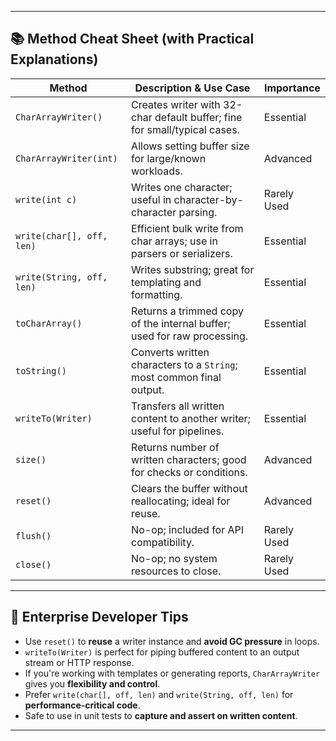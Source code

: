 
---

## 📚 **Method Cheat Sheet (with Practical Explanations)**

| Method                       | Description & Use Case                                                       | Importance        |
|-----------------------------|-------------------------------------------------------------------------------|-------------------|
| `CharArrayWriter()`         | Creates writer with 32-char default buffer; fine for small/typical cases.    | Essential         |
| `CharArrayWriter(int)`      | Allows setting buffer size for large/known workloads.                        | Advanced          |
| `write(int c)`              | Writes one character; useful in character-by-character parsing.              | Rarely Used       |
| `write(char[], off, len)`   | Efficient bulk write from char arrays; use in parsers or serializers.        | Essential         |
| `write(String, off, len)`   | Writes substring; great for templating and formatting.                       | Essential         |
| `toCharArray()`             | Returns a trimmed copy of the internal buffer; used for raw processing.      | Essential         |
| `toString()`                | Converts written characters to a `String`; most common final output.         | Essential         |
| `writeTo(Writer)`           | Transfers all written content to another writer; useful for pipelines.       | Essential         |
| `size()`                    | Returns number of written characters; good for checks or conditions.         | Advanced          |
| `reset()`                   | Clears the buffer without reallocating; ideal for reuse.                     | Advanced          |
| `flush()`                   | No-op; included for API compatibility.                                       | Rarely Used       |
| `close()`                   | No-op; no system resources to close.                                         | Rarely Used       |

---

## 💼 **Enterprise Developer Tips**

- Use `reset()` to **reuse** a writer instance and **avoid GC pressure** in loops.
- `writeTo(Writer)` is perfect for piping buffered content to an output stream or HTTP response.
- If you're working with templates or generating reports, `CharArrayWriter` gives you **flexibility and control**.
- Prefer `write(char[], off, len)` and `write(String, off, len)` for **performance-critical code**.
- Safe to use in unit tests to **capture and assert on written content**.

---

